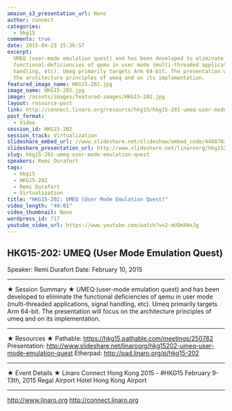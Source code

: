 ```yaml
---
amazon_s3_presentation_url: None
author: connect
categories:
  - hkg15
comments: true
date: 2015-04-23 15:36:57
excerpt:
  UMEQ (user-mode emulation quest) and has been developed to eliminate the
  functional deficiencies of qemu in user mode (multi-threaded applications, signal
  handling, etc). Umeq primarily targets Arm 64-bit. The presentation will focus on
  the architecture principles of umeq and on its implementation.
featured_image_name: HKG15-202.jpg
image_name: HKG15-202.jpg
image: /assets/images/featured-images/HKG15-202.jpg
layout: resource-post
link: http://connect.linaro.org/resource/hkg15/hkg15-202-umeq-user-mode-emulation-quest/
post_format:
  - Video
session_id: HKG15-202
session_track: Virtualization
slideshare_embed_url: //www.slideshare.net/slideshow/embed_code/44887032
slideshare_presentation_url: http://www.slideshare.net/linaroorg/hkg15202-umeq-user-mode-emulation-quest
slug: hkg15-202-umeq-user-mode-emulation-quest
speakers: Remi Durafort
tags:
  - hkg15
  - HKG15-202
  - Remi Durafort
  - Virtualization
title: "HKG15-202: UMEQ (User Mode Emulation Quest)"
video_length: "40:01"
video_thumbnail: None
wordpress_id: 717
youtube_video_url: https://www.youtube.com/watch?v=2-mU0mXHxJg
---
```


## HKG15-202: UMEQ (User Mode Emulation Quest)

Speaker: Remi Durafort
Date: February 10, 2015

---

★ Session Summary ★
UMEQ (user-mode emulation quest) and has been developed to eliminate the functional deficiencies of qemu in user mode (multi-threaded applications, signal handling, etc). Umeq primarily targets Arm 64-bit. The presentation will focus on the architecture principles of umeq and on its implementation.

---

★ Resources ★
Pathable: https://hkg15.pathable.com/meetings/250782
Presentation: http://www.slideshare.net/linaroorg/hkg15202-umeq-user-mode-emulation-quest
Etherpad: http://pad.linaro.org/p/hkg15-202

---

★ Event Details ★
Linaro Connect Hong Kong 2015 - #HKG15
February 9-13th, 2015
Regal Airport Hotel Hong Kong Airport

---

http://www.linaro.org
http://connect.linaro.org

